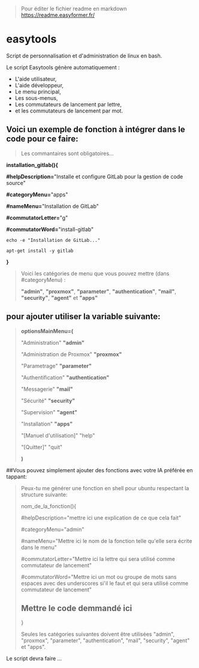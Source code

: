 
> Pour éditer le fichier readme en markdown https://readme.easyformer.fr/


# easytools
Script de personnalisation et d'administration de linux en bash.

Le script Easytools génère automatiquement :
 - L'aide utilisateur,
 - L'aide développeur,
 - Le menu principal,
 - Les sous-menus,
 - Les commutateurs de lancement par lettre,
 - et les commutateurs de lancement par mot.

## Voici un exemple de fonction à intégrer dans le code pour ce faire:
> Les commantaires sont obligatoires...

**installation_gitlab(){**

**#helpDescription=**"Installe et configure GitLab pour la gestion de code source"

**#categoryMenu=**"apps" 

**#nameMenu=**"Installation de GitLab"

**#commutatorLetter=**"g"

**#commutatorWord=**"install-gitlab"

    echo -e "Installation de GitLab..."
    
    apt-get install -y gitlab
    
**}**


> Voici les catégories de menu que vous pouvez mettre (dans #categoryMenu) :
> 
> **"admin"**, **"proxmox"**, **"parameter"**, **"authentication"**, **"mail"**, **"security"**, **"agent"** et **"apps"**

## pour ajouter utiliser la variable suivante:

>**optionsMainMenu=(**
>
>    "Administration" **"admin"**
>
>    "Administration de Proxmox" **"proxmox"**
> 
>    "Parametrage" **"parameter"**
> 
>    "Authentification" **"authentication"**
> 
>    "Messagerie" **"mail"**
> 
>    "Sécurité" **"security"**
> 
>    "Supervision" **"agent"**
> 
>    "Installation" **"apps"**
>
>    "[Manuel d'utilisation]" "help"
> 
>    "[Quitter]" "quit"
> 
>**)**

##Vous pouvez simplement ajouter des fonctions avec votre IA préférée en tappant:

>Peux-tu me générer une fonction en shell pour ubuntu respectant la structure suivante:
>
>nom_de_la_fonction(){
>
>#helpDescription="mettre ici une explication de ce que cela fait"
>
>#categoryMenu="admin"
>
>#nameMenu="Mettre ici le nom de la fonction telle qu'elle sera écrite dans le menu"
>
>#commutatorLetter="Mettre ici la lettre qui sera utilisé comme commutateur de lancement"
>
>#commutatorWord="Mettre ici un mot ou groupe de mots sans espaces avec des underscores si'il le faut et qui sera utilisé comme commutateur de lancement"
>
>    ## Mettre le code demmandé ici ##
>    
>}
>
>Seules les catégories suivantes doivent être utilisées "admin", "proxmox", "parameter", "authentication", "mail", "security", "agent" et "apps".

Le script devra faire ...



